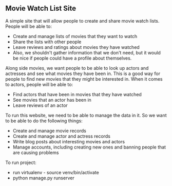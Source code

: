 ## Movie Watch List Site

A simple site that will allow people to create and share movie watch lists. People will be able to:

* Create and manage lists of movies that they want to watch
* Share the lists with other people
* Leave reviews and ratings about movies they have watched
* Also, we shouldn't gather information that we don't need, but it would be nice if people could have a profile about themselves.

Along side movies, we want people to be able to look up actors and actresses and see what movies they have been in. This is a good way for people to find new movies that they might be interested in. When it comes to actors, people will be able to:

* Find actors that have been in movies that they have watched
* See movies that an actor has been in
* Leave reviews of an actor

To run this website, we need to be able to manage the data in it. So we want to be able to do the following things:

* Create and manage movie records
* Create and manage actor and actress records
* Write blog posts about interesting movies and actors
* Manage accounts, including creating new ones and banning people that are causing problems

To run project:
* run virtualenv - source venv/bin/activate
* python manage.py runserver
